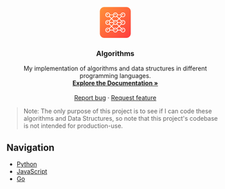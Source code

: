 <p align="center">
    <img src="branding/logo.png" alt="Repository logo" width="72" height="72">
</p>

<h3 align="center">Algorithms</h3>

<p align="center">
  My implementation of algorithms and data structures in different programming languages.
  <br>
  <a href="https://getbootstrap.com/docs/4.3/"><strong>Explore the Documentation »</strong></a>
  <br>
  <br>
  <a href="https://github.com/twbs/bootstrap/issues/new?template=bug.md">Report bug</a>
  ·
  <a href="https://github.com/twbs/bootstrap/issues/new?template=feature.md&labels=feature">Request feature</a>
</p>

> Note: The only purpose of this project is to see if I can code these algorithms and Data Structures, so note that this project's codebase is not intended for production-use.

## Navigation

- [Python](./python)
- [JavaScript](./javascript)
- [Go](./go)
